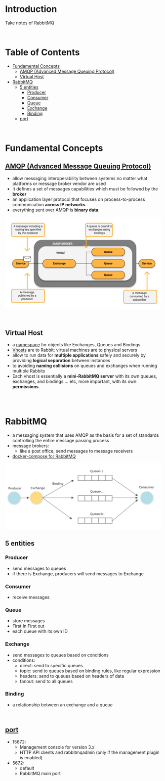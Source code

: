 <!-- omit in toc -->
# Introduction
Take notes of RabbitMQ

<br />

<!-- omit in toc -->
# Table of Contents
- [Fundamental Concepts](#fundamental-concepts)
  - [AMQP (Advanced Message Queuing Protocol)](#amqp-advanced-message-queuing-protocol)
  - [Virtual Host](#virtual-host)
- [RabbitMQ](#rabbitmq)
  - [5 entities](#5-entities)
    - [Producer](#producer)
    - [Consumer](#consumer)
    - [Queue](#queue)
    - [Exchange](#exchange)
    - [Binding](#binding)
  - [port](#port)

<br />

# Fundamental Concepts
## [AMQP (Advanced Message Queuing Protocol)](https://www.cloudamqp.com/blog/what-is-amqp-and-why-is-it-used-in-rabbitmq.html)
* allow messaging interoperability between systems no matter what platforms or message broker vendor are used
* It defines a set of messages capabilities which must be followed by the **broker**
* an application layer protocol that focuses on process-to-process communication **across IP networks**
* everything sent over AMQP is **binary data**

![Structure of AMBQ](./AMBQ.JPG)

<br />

## Virtual Host
* a [namespace](https://www.rabbitmq.com/uri-spec.html) for objects like Exchanges, Queues and Bindings
* [Vhosts](https://stackoverflow.com/a/66587594) are to Rabbit; virtual machines are to physical servers
* allow to run data for **multiple applications** safely and securely by providing **logical separation** between instances
* to avoiding **naming collisions** on queues and exchanges when running multiple Rabbits
* Each vhost is essentially a **mini-RabbitMQ server** with its own queues, exchanges, and bindings ... etc, more important, with its own **permissions**.
<br />

<br />

# RabbitMQ
* a messaging system that uses AMQP as the basis for a set of standards controlling the entire message passing process
* message brokers:
    * like a post office, send messages to message receivers
* [docker-compose for RabbitMQ](https://hub.docker.com/_/rabbitmq)

![Structure of RabbitMQ](./RabbitMQ.JPG)

## 5 entities
### Producer
  * send messages to queues
  * if there is Exchange, producers will send messages to Exchange
### Consumer
  * receive messages
### Queue
  * store messages
  * First In First out
  * each queue with its own ID
### Exchange
  * send messages to queues based on conditions
  * conditions:
      * direct: send to specific queues
      * topic: send to queues based on binding rules, like regular expression
      * headers: send to queues based on headers of data
      * fanout: send to all queues
### Binding
  * a relationship between an exchange and a queue

<br />

## [port](https://stackoverflow.com/questions/12792856/what-ports-does-rabbitmq-use)
  * 15672: 
      * Management console for version 3.x
      * HTTP API clients and rabbitmqadmin (only if the management plugin is enabled)
  * 5672:
      * default
      * RabbitMQ main port
